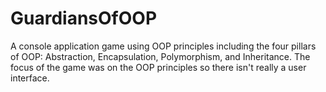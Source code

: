 # GuardiansOfOOP
A console application game using OOP principles including the four pillars of OOP: Abstraction, Encapsulation, Polymorphism, and Inheritance. The focus of the game was on the OOP principles so there isn't really a user interface. 
